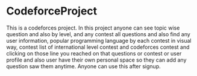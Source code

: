 # CodeforceProject
This is a codeforces project. In this project anyone can see topic wise question and also by level, and any contest all questions and also find any user information, popular programming language by each contest in visual way, contest list of international level contest and codeforces contest and clicking on those line you reached on that questions or contest or user profile and also user have their own personal space so they can add any question saw them anytime. Anyone can use this after signup.
